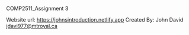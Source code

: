 COMP2511_Assignment 3

Website url: https://johnsintroduction.netlify.app 
Created By: John David jdavi977@mtroyal.ca
